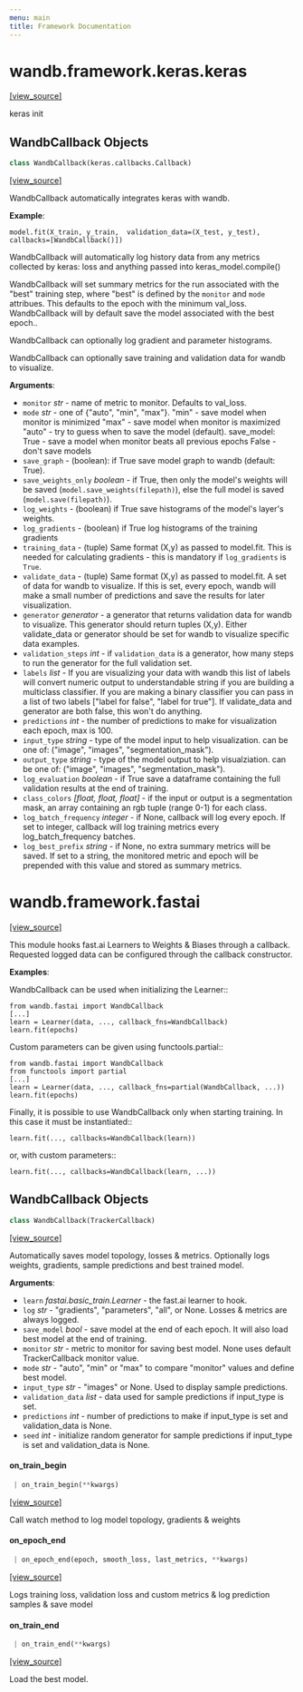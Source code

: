 ```yaml
---
menu: main
title: Framework Documentation
---
```


<a name="wandb.framework.keras.keras"></a>
# wandb.framework.keras.keras

[[view_source]](https://github.com/wandb/client-ng/blob/7a4cf0ecb51261aff6a178310fa868399dcdb05a/wandb/framework/keras/keras.py#L2)

keras init

<a name="wandb.framework.keras.keras.WandbCallback"></a>
## WandbCallback Objects

```python
class WandbCallback(keras.callbacks.Callback)
```

[[view_source]](https://github.com/wandb/client-ng/blob/7a4cf0ecb51261aff6a178310fa868399dcdb05a/wandb/framework/keras/keras.py#L158)

WandbCallback automatically integrates keras with wandb.

**Example**:

```
model.fit(X_train, y_train,  validation_data=(X_test, y_test),
callbacks=[WandbCallback()])
```

WandbCallback will automatically log history data from any
metrics collected by keras: loss and anything passed into keras_model.compile()

WandbCallback will set summary metrics for the run associated with the "best" training
step, where "best" is defined by the `monitor` and `mode` attribues.  This defaults
to the epoch with the minimum val_loss. WandbCallback will by default save the model
associated with the best epoch..

WandbCallback can optionally log gradient and parameter histograms.

WandbCallback can optionally save training and validation data for wandb to visualize.


**Arguments**:

- `monitor` _str_ - name of metric to monitor.  Defaults to val_loss.
- `mode` _str_ - one of {"auto", "min", "max"}.
"min" - save model when monitor is minimized
"max" - save model when monitor is maximized
"auto" - try to guess when to save the model (default).
save_model:
True - save a model when monitor beats all previous epochs
False - don't save models
- `save_graph` - (boolean): if True save model graph to wandb (default: True).
- `save_weights_only` _boolean_ - if True, then only the model's weights will be
saved (`model.save_weights(filepath)`), else the full model
is saved (`model.save(filepath)`).
- `log_weights` - (boolean) if True save histograms of the model's layer's weights.
- `log_gradients` - (boolean) if True log histograms of the training gradients
- `training_data` - (tuple) Same format (X,y) as passed to model.fit.  This is needed
for calculating gradients - this is mandatory if `log_gradients` is `True`.
- `validate_data` - (tuple) Same format (X,y) as passed to model.fit.  A set of data
for wandb to visualize.  If this is set, every epoch, wandb will
make a small number of predictions and save the results for later visualization.
- `generator` _generator_ - a generator that returns validation data for wandb to visualize.  This
generator should return tuples (X,y).  Either validate_data or generator should
be set for wandb to visualize specific data examples.
- `validation_steps` _int_ - if `validation_data` is a generator, how many
steps to run the generator for the full validation set.
- `labels` _list_ - If you are visualizing your data with wandb this list of labels
will convert numeric output to understandable string if you are building a
multiclass classifier.  If you are making a binary classifier you can pass in
a list of two labels ["label for false", "label for true"].  If validate_data
and generator are both false, this won't do anything.
- `predictions` _int_ - the number of predictions to make for visualization each epoch, max
is 100.
- `input_type` _string_ - type of the model input to help visualization. can be one of:
("image", "images", "segmentation_mask").
- `output_type` _string_ - type of the model output to help visualziation. can be one of:
("image", "images", "segmentation_mask").
- `log_evaluation` _boolean_ - if True save a dataframe containing the full
validation results at the end of training.
- `class_colors` _[float, float, float]_ - if the input or output is a segmentation mask,
an array containing an rgb tuple (range 0-1) for each class.
- `log_batch_frequency` _integer_ - if None, callback will log every epoch.
If set to integer, callback will log training metrics every log_batch_frequency
batches.
- `log_best_prefix` _string_ - if None, no extra summary metrics will be saved.
If set to a string, the monitored metric and epoch will be prepended with this value
and stored as summary metrics.

<a name="wandb.framework.fastai"></a>
# wandb.framework.fastai

[[view_source]](https://github.com/wandb/client-ng/blob/7a4cf0ecb51261aff6a178310fa868399dcdb05a/wandb/framework/fastai/__init__.py#L1)

This module hooks fast.ai Learners to Weights & Biases through a callback.
Requested logged data can be configured through the callback constructor.

**Examples**:

WandbCallback can be used when initializing the Learner::

```
from wandb.fastai import WandbCallback
[...]
learn = Learner(data, ..., callback_fns=WandbCallback)
learn.fit(epochs)
```

Custom parameters can be given using functools.partial::

```
from wandb.fastai import WandbCallback
from functools import partial
[...]
learn = Learner(data, ..., callback_fns=partial(WandbCallback, ...))
learn.fit(epochs)
```

Finally, it is possible to use WandbCallback only when starting
training. In this case it must be instantiated::

```
learn.fit(..., callbacks=WandbCallback(learn))
```

or, with custom parameters::

```
learn.fit(..., callbacks=WandbCallback(learn, ...))
```

<a name="wandb.framework.fastai.WandbCallback"></a>
## WandbCallback Objects

```python
class WandbCallback(TrackerCallback)
```

[[view_source]](https://github.com/wandb/client-ng/blob/7a4cf0ecb51261aff6a178310fa868399dcdb05a/wandb/framework/fastai/__init__.py#L51)

Automatically saves model topology, losses & metrics.
Optionally logs weights, gradients, sample predictions and best trained model.

**Arguments**:

- `learn` _fastai.basic_train.Learner_ - the fast.ai learner to hook.
- `log` _str_ - "gradients", "parameters", "all", or None. Losses & metrics are always logged.
- `save_model` _bool_ - save model at the end of each epoch. It will also load best model at the end of training.
- `monitor` _str_ - metric to monitor for saving best model. None uses default TrackerCallback monitor value.
- `mode` _str_ - "auto", "min" or "max" to compare "monitor" values and define best model.
- `input_type` _str_ - "images" or None. Used to display sample predictions.
- `validation_data` _list_ - data used for sample predictions if input_type is set.
- `predictions` _int_ - number of predictions to make if input_type is set and validation_data is None.
- `seed` _int_ - initialize random generator for sample predictions if input_type is set and validation_data is None.

<a name="wandb.framework.fastai.WandbCallback.on_train_begin"></a>
#### on\_train\_begin

```python
 | on_train_begin(**kwargs)
```

[[view_source]](https://github.com/wandb/client-ng/blob/7a4cf0ecb51261aff6a178310fa868399dcdb05a/wandb/framework/fastai/__init__.py#L109)

Call watch method to log model topology, gradients & weights

<a name="wandb.framework.fastai.WandbCallback.on_epoch_end"></a>
#### on\_epoch\_end

```python
 | on_epoch_end(epoch, smooth_loss, last_metrics, **kwargs)
```

[[view_source]](https://github.com/wandb/client-ng/blob/7a4cf0ecb51261aff6a178310fa868399dcdb05a/wandb/framework/fastai/__init__.py#L122)

Logs training loss, validation loss and custom metrics & log prediction samples & save model

<a name="wandb.framework.fastai.WandbCallback.on_train_end"></a>
#### on\_train\_end

```python
 | on_train_end(**kwargs)
```

[[view_source]](https://github.com/wandb/client-ng/blob/7a4cf0ecb51261aff6a178310fa868399dcdb05a/wandb/framework/fastai/__init__.py#L159)

Load the best model.


